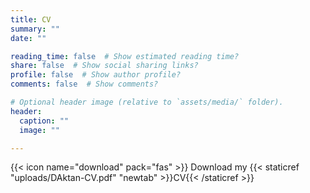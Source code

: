 ```yaml
---
title: CV
summary: ""
date: ""

reading_time: false  # Show estimated reading time?
share: false  # Show social sharing links?
profile: false  # Show author profile?
comments: false  # Show comments?

# Optional header image (relative to `assets/media/` folder).
header:
  caption: ""
  image: ""

---
```

{{< icon name="download" pack="fas" >}} Download my {{< staticref "uploads/DAktan-CV.pdf" "newtab" >}}CV{{< /staticref >}}